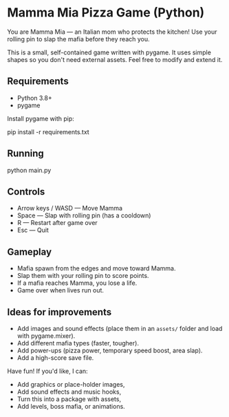 # Mamma Mia Pizza Game (Python)

You are Mamma Mia — an Italian mom who protects the kitchen! Use your rolling pin to slap the mafia before they reach you.

This is a small, self-contained game written with pygame. It uses simple shapes so you don't need external assets. Feel free to modify and extend it.

## Requirements

- Python 3.8+
- pygame

Install pygame with pip:

pip install -r requirements.txt

## Running

python main.py

## Controls

- Arrow keys / WASD — Move Mamma
- Space — Slap with rolling pin (has a cooldown)
- R — Restart after game over
- Esc — Quit

## Gameplay

- Mafia spawn from the edges and move toward Mamma.
- Slap them with your rolling pin to score points.
- If a mafia reaches Mamma, you lose a life.
- Game over when lives run out.

## Ideas for improvements

- Add images and sound effects (place them in an `assets/` folder and load with pygame.mixer).
- Add different mafia types (faster, tougher).
- Add power-ups (pizza power, temporary speed boost, area slap).
- Add a high-score save file.

Have fun! If you'd like, I can:
- Add graphics or place-holder images,
- Add sound effects and music hooks,
- Turn this into a package with assets,
- Add levels, boss mafia, or animations.